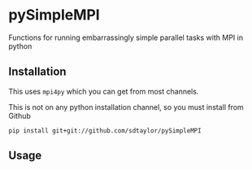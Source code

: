# pySimpleMPI
Functions for running embarrassingly simple parallel tasks with MPI in python


## Installation
This uses `mpi4py` which you can get from most channels.  

This is not on any python installation channel, so you must install from Github  

```
pip install git+git://github.com/sdtaylor/pySimpleMPI
```

## Usage

